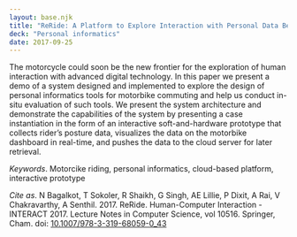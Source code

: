 ```yaml
---
layout: base.njk
title: "ReRide: A Platform to Explore Interaction with Personal Data Before, During, and After Motorcycle Commuting"
deck: "Personal informatics"
date: 2017-09-25
---
```


The motorcycle could soon be the new frontier for the exploration of human interaction with advanced digital technology. In this paper we present a demo of a system designed and implemented to explore the design of personal informatics tools for motorbike commuting and help us conduct in-situ evaluation of such tools. We present the system architecture and demonstrate the capabilities of the system by presenting a case instantiation in the form of an interactive soft-and-hardware prototype that collects rider’s posture data, visualizes the data on the motorbike dashboard in real-time, and pushes the data to the cloud server for later retrieval.

_Keywords_. Motorcike riding, personal informatics, cloud-based platform, interactive prototype

_Cite as_. N Bagalkot, T Sokoler, R Shaikh, G Singh, AE Lillie, P Dixit, A Rai, V Chakravarthy, A Senthil. 2017. ReRide. Human-Computer Interaction - INTERACT 2017. Lecture Notes in Computer Science, vol 10516. Springer, Cham. doi: [10.1007/978-3-319-68059-0_43](https://link.springer.com/chapter/10.1007/978-3-319-68059-0_43)